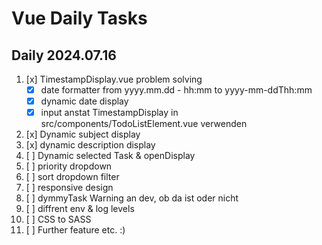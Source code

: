# Vue Daily Tasks
## Daily 2024.07.16
1. [x] TimestampDisplay.vue problem solving
    - [x] date formatter from yyyy.mm.dd - hh:mm to yyyy-mm-ddThh:mm
    - [x] dynamic date display
    - [x] input anstat TimestampDisplay in src/components/TodoListElement.vue verwenden
2. [x] Dynamic subject display
3. [x] dynamic description display
4. [ ] Dynamic selected Task & openDisplay
5. [ ] priority dropdown
6. [ ] sort dropdown filter
7. [ ] responsive design
8. [ ] dymmyTask Warning an dev, ob da ist oder nicht
9. [ ] diffrent env & log levels 
10. [ ] CSS to SASS
11. [ ] Further feature etc. :)





